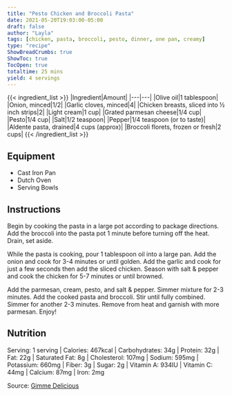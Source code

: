 ```yaml
---
title: "Pesto Chicken and Broccoli Pasta"
date: 2021-05-20T19:03:00-05:00
draft: false
author: "Layla"
tags: [chicken, pasta, broccoli, pesto, dinner, one pan, creamy]
type: "recipe"
ShowBreadCrumbs: true
ShowToc: true
TocOpen: true
totaltime: 25 mins
yield: 4 servings
---
```


{{< ingredient_list >}}
|Ingredient|Amount|
|---|---|
|Olive oil|1 tablespoon|
|Onion, minced|1/2|
|Garlic cloves, minced|4|
|Chicken breasts, sliced into ½ inch strips|2|
|Light cream|1 cup|
|Grated parmesan cheese|1/4 cup|
|Pesto|1/4 cup|
|Salt|1/2 teaspoon|
|Pepper|1/4 teaspoon (or to taste)|
|Aldente pasta, drained|4 cups (approx)|
|Broccoli florets, frozen or fresh|2 cups|
{{< /ingredient_list >}}

## Equipment
- Cast Iron Pan
- Dutch Oven
- Serving Bowls

## Instructions

Begin by cooking the pasta in a large pot according to package directions. Add the broccoli into the pasta pot 1 minute before turning off the heat. Drain, set aside.

While the pasta is cooking, pour 1 tablespoon oil into a large pan. Add the onion and cook for 3-4 minutes or until golden. Add the garlic and cook for just a few seconds then add the sliced chicken. Season with salt & pepper and cook the chicken for 5-7 minutes or until browned.

Add the parmesan, cream, pesto, and salt & pepper. Simmer mixture for 2-3 minutes. Add the cooked pasta and broccoli. Stir until fully combined. Simmer for another 2-3 minutes. Remove from heat and garnish with more parmesan. Enjoy!

## Nutrition

Serving: 1 serving | Calories: 467kcal | Carbohydrates: 34g | Protein: 32g | Fat: 22g | Saturated Fat: 8g | Cholesterol: 107mg | Sodium: 595mg | Potassium: 660mg | Fiber: 3g | Sugar: 2g | Vitamin A: 934IU | Vitamin C: 44mg | Calcium: 87mg | Iron: 2mg

Source: [Gimme Delicious](https://gimmedelicious.com/wprm_print/12911) 